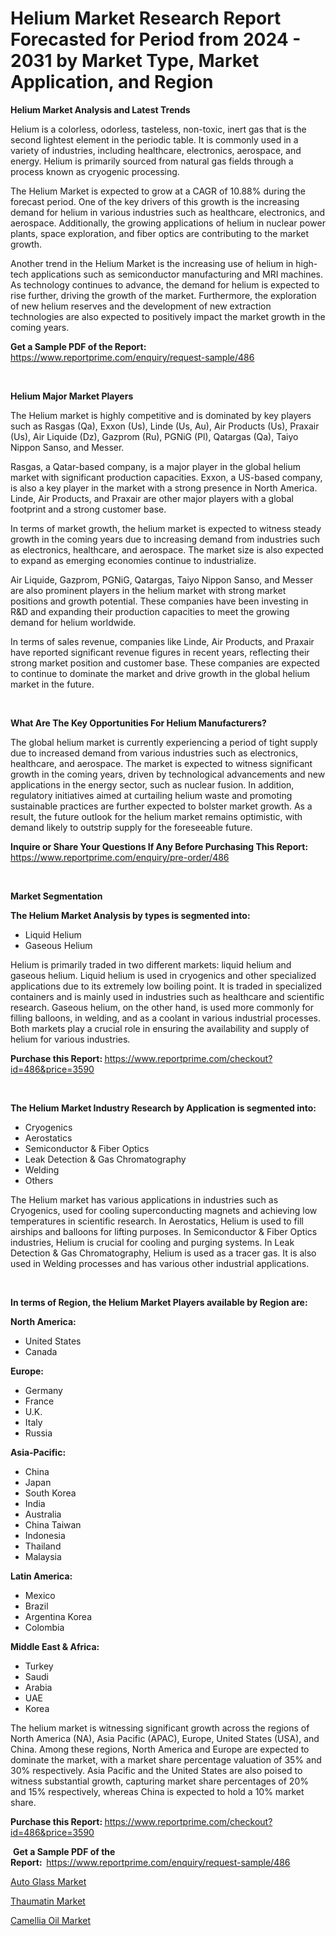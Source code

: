 <p><h1>Helium Market Research Report Forecasted for Period from 2024 -  2031 by Market Type, Market Application, and Region</h1></p><p><strong>Helium Market Analysis and Latest Trends</strong></p>
<p><p>Helium is a colorless, odorless, tasteless, non-toxic, inert gas that is the second lightest element in the periodic table. It is commonly used in a variety of industries, including healthcare, electronics, aerospace, and energy. Helium is primarily sourced from natural gas fields through a process known as cryogenic processing.</p><p>The Helium Market is expected to grow at a CAGR of 10.88% during the forecast period. One of the key drivers of this growth is the increasing demand for helium in various industries such as healthcare, electronics, and aerospace. Additionally, the growing applications of helium in nuclear power plants, space exploration, and fiber optics are contributing to the market growth.</p><p>Another trend in the Helium Market is the increasing use of helium in high-tech applications such as semiconductor manufacturing and MRI machines. As technology continues to advance, the demand for helium is expected to rise further, driving the growth of the market. Furthermore, the exploration of new helium reserves and the development of new extraction technologies are also expected to positively impact the market growth in the coming years.</p></p>
<p><strong>Get a Sample PDF of the Report:&nbsp;</strong> <a href="https://www.reportprime.com/enquiry/request-sample/486">https://www.reportprime.com/enquiry/request-sample/486</a></p>
<p>&nbsp;</p>
<p><strong>Helium Major Market Players</strong></p>
<p><p>The Helium market is highly competitive and is dominated by key players such as Rasgas (Qa), Exxon (Us), Linde (Us, Au), Air Products (Us), Praxair (Us), Air Liquide (Dz), Gazprom (Ru), PGNiG (Pl), Qatargas (Qa), Taiyo Nippon Sanso, and Messer.</p><p>Rasgas, a Qatar-based company, is a major player in the global helium market with significant production capacities. Exxon, a US-based company, is also a key player in the market with a strong presence in North America. Linde, Air Products, and Praxair are other major players with a global footprint and a strong customer base.</p><p>In terms of market growth, the helium market is expected to witness steady growth in the coming years due to increasing demand from industries such as electronics, healthcare, and aerospace. The market size is also expected to expand as emerging economies continue to industrialize.</p><p>Air Liquide, Gazprom, PGNiG, Qatargas, Taiyo Nippon Sanso, and Messer are also prominent players in the helium market with strong market positions and growth potential. These companies have been investing in R&D and expanding their production capacities to meet the growing demand for helium worldwide.</p><p>In terms of sales revenue, companies like Linde, Air Products, and Praxair have reported significant revenue figures in recent years, reflecting their strong market position and customer base. These companies are expected to continue to dominate the market and drive growth in the global helium market in the future.</p></p>
<p>&nbsp;</p>
<p><strong>What Are The Key Opportunities For Helium Manufacturers?</strong></p>
<p><p>The global helium market is currently experiencing a period of tight supply due to increased demand from various industries such as electronics, healthcare, and aerospace. The market is expected to witness significant growth in the coming years, driven by technological advancements and new applications in the energy sector, such as nuclear fusion. In addition, regulatory initiatives aimed at curtailing helium waste and promoting sustainable practices are further expected to bolster market growth. As a result, the future outlook for the helium market remains optimistic, with demand likely to outstrip supply for the foreseeable future.</p></p>
<p><strong>Inquire or Share Your Questions If Any Before Purchasing This Report:</strong> <a href="https://www.reportprime.com/enquiry/pre-order/486">https://www.reportprime.com/enquiry/pre-order/486</a></p>
<p>&nbsp;</p>
<p><strong>Market Segmentation</strong></p>
<p><strong>The Helium Market Analysis by types is segmented into:</strong></p>
<p><ul><li>Liquid Helium</li><li>Gaseous Helium</li></ul></p>
<p><p>Helium is primarily traded in two different markets: liquid helium and gaseous helium. Liquid helium is used in cryogenics and other specialized applications due to its extremely low boiling point. It is traded in specialized containers and is mainly used in industries such as healthcare and scientific research. Gaseous helium, on the other hand, is used more commonly for filling balloons, in welding, and as a coolant in various industrial processes. Both markets play a crucial role in ensuring the availability and supply of helium for various industries.</p></p>
<p><strong>Purchase this Report:&nbsp;</strong><a href="https://www.reportprime.com/checkout?id=486&price=3590">https://www.reportprime.com/checkout?id=486&price=3590</a></p>
<p>&nbsp;</p>
<p><strong>The Helium Market Industry Research by Application is segmented into:</strong></p>
<p><ul><li>Cryogenics</li><li>Aerostatics</li><li>Semiconductor & Fiber Optics</li><li>Leak Detection & Gas Chromatography</li><li>Welding</li><li>Others</li></ul></p>
<p><p>The Helium market has various applications in industries such as Cryogenics, used for cooling superconducting magnets and achieving low temperatures in scientific research. In Aerostatics, Helium is used to fill airships and balloons for lifting purposes. In Semiconductor & Fiber Optics industries, Helium is crucial for cooling and purging systems. In Leak Detection & Gas Chromatography, Helium is used as a tracer gas. It is also used in Welding processes and has various other industrial applications.</p></p>
<p>&nbsp;</p>
<p><strong>In terms of Region, the Helium Market Players available by Region are:</strong></p>
<p>
    <p> <strong> North America: </strong>
        <ul>
            <li>United States</li>
            <li>Canada</li>
        </ul>
        </p> 
    <p> <strong> Europe: </strong>
        <ul>
            <li>Germany</li>
            <li>France</li>
            <li>U.K.</li>
            <li>Italy</li>
            <li>Russia</li>
        </ul>
        </p> 
    <p> <strong> Asia-Pacific: </strong>
        <ul>
            <li>China</li>
            <li>Japan</li>
            <li>South Korea</li>
            <li>India</li>
            <li>Australia</li>
            <li>China Taiwan</li>
            <li>Indonesia</li>
            <li>Thailand</li>
            <li>Malaysia</li>
        </ul>
        </p> 
    <p> <strong> Latin America: </strong>
        <ul>
            <li>Mexico</li>
            <li>Brazil</li>
            <li>Argentina Korea</li>
            <li>Colombia</li>
        </ul>
        </p> 
    <p> <strong> Middle East & Africa: </strong>
        <ul>
            <li>Turkey</li>
            <li>Saudi</li>
            <li>Arabia</li>
            <li>UAE</li>
            <li>Korea</li>
        </ul>
    </p>
    </p>
<p><p>The helium market is witnessing significant growth across the regions of North America (NA), Asia Pacific (APAC), Europe, United States (USA), and China. Among these regions, North America and Europe are expected to dominate the market, with a market share percentage valuation of 35% and 30% respectively. Asia Pacific and the United States are also poised to witness substantial growth, capturing market share percentages of 20% and 15% respectively, whereas China is expected to hold a 10% market share.</p></p>
<p><strong>Purchase this Report: </strong><a href="https://www.reportprime.com/checkout?id=486&price=3590">https://www.reportprime.com/checkout?id=486&price=3590</a></p>
<p>&nbsp;<strong>Get a Sample PDF of the Report:&nbsp;&nbsp;</strong><a href="https://www.reportprime.com/enquiry/request-sample/486">https://www.reportprime.com/enquiry/request-sample/486</a></p>
<p><strong></strong></p>
<p><p><a href="https://github.com/Sinjinluong3e0awx2m195k76/Market-Research-Report-List-1/blob/main/auto-glass-market.md">Auto Glass Market</a></p><p><a href="https://github.com/beatblasta/Market-Research-Report-List-2/blob/main/thaumatin-market.md">Thaumatin Market</a></p><p><a href="https://github.com/shotows/Market-Research-Report-List-1/blob/main/camellia-oil-market.md">Camellia Oil Market</a></p></p>